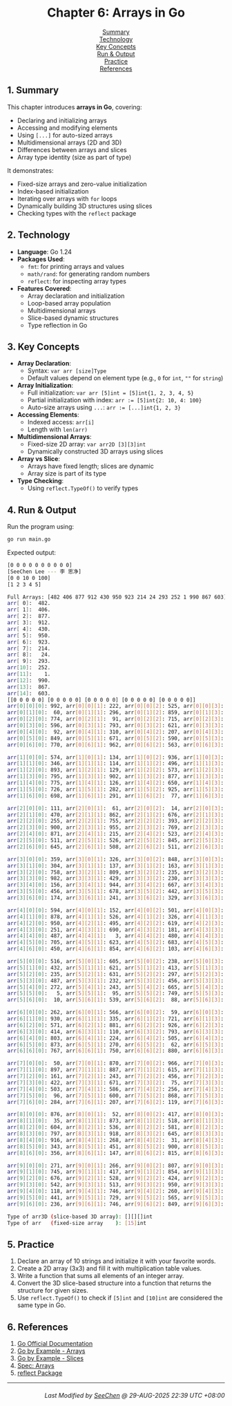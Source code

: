 <div align=center>

# Chapter 6: Arrays in Go

[Summary](#1-summary)</br>
[Technology](#2-technology)</br>
[Key Concepts](#3-key-concepts)</br>
[Run & Output](#4-run--output)</br>
[Practice](#5-practice)</br>
[References](#6-references)

</div>

## 1. Summary
This chapter introduces **arrays in Go**, covering:
- Declaring and initializing arrays
- Accessing and modifying elements
- Using `[...]` for auto-sized arrays
- Multidimensional arrays (2D and 3D)
- Differences between arrays and slices
- Array type identity (size as part of type)

It demonstrates:
- Fixed-size arrays and zero-value initialization
- Index-based initialization
- Iterating over arrays with `for` loops
- Dynamically building 3D structures using slices
- Checking types with the `reflect` package

## 2. Technology
- **Language**: Go 1.24
- **Packages Used**:
    - `fmt`: for printing arrays and values
    - `math/rand`: for generating random numbers
    - `reflect`: for inspecting array types
- **Features Covered**:
    - Array declaration and initialization
    - Loop-based array population
    - Multidimensional arrays
    - Slice-based dynamic structures
    - Type reflection in Go

## 3. Key Concepts
- **Array Declaration**:
    - Syntax: `var arr [size]Type`
    - Default values depend on element type (e.g., `0` for `int`, `""` for `string`)
- **Array Initialization**:
    - Full initialization: `var arr [5]int = [5]int{1, 2, 3, 4, 5}`
    - Partial initialization with index: `arr := [5]int{2: 10, 4: 100}`
    - Auto-size arrays using `...`: `arr := [...]int{1, 2, 3}`
- **Accessing Elements**:
    - Indexed access: `arr[i]`
    - Length with `len(arr)`
- **Multidimensional Arrays**:
    - Fixed-size 2D array: `var arr2D [3][3]int`
    - Dynamically constructed 3D arrays using slices
- **Array vs Slice**:
    - Arrays have fixed length; slices are dynamic
    - Array size is part of its type
- **Type Checking**:
    - Using `reflect.TypeOf()` to verify types

## 4. Run & Output
Run the program using:
```bash
go run main.go
```

Expected output:
```bash
[0 0 0 0 0 0 0 0 0 0]
[SeeChen Lee --- 李 思净]
[0 0 10 0 100]
[1 2 3 4 5]

Full Arrays: [482 406 877 912 430 950 923 214 24 293 252 1 990 867 603].
arr[ 0]:  482.
arr[ 1]:  406.
arr[ 2]:  877.
arr[ 3]:  912.
arr[ 4]:  430.
arr[ 5]:  950.
arr[ 6]:  923.
arr[ 7]:  214.
arr[ 8]:   24.
arr[ 9]:  293.
arr[10]:  252.
arr[11]:    1.
arr[12]:  990.
arr[13]:  867.
arr[14]:  603.
[[0 0 0 0 0] [0 0 0 0 0] [0 0 0 0 0] [0 0 0 0 0] [0 0 0 0 0]]
arr[0][0][0]: 992, arr[0][0][1]: 222, arr[0][0][2]: 525, arr[0][0][3]: 674, arr[0][0][4]: 358, arr[0][0][5]: 581,
arr[0][1][0]:  60, arr[0][1][1]: 296, arr[0][1][2]: 859, arr[0][1][3]: 388, arr[0][1][4]: 356, arr[0][1][5]: 636,
arr[0][2][0]: 774, arr[0][2][1]:  91, arr[0][2][2]: 715, arr[0][2][3]: 572, arr[0][2][4]: 669, arr[0][2][5]: 245,
arr[0][3][0]: 596, arr[0][3][1]: 793, arr[0][3][2]: 621, arr[0][3][3]: 861, arr[0][3][4]: 641, arr[0][3][5]: 281,
arr[0][4][0]:  92, arr[0][4][1]: 310, arr[0][4][2]: 207, arr[0][4][3]:  59, arr[0][4][4]: 567, arr[0][4][5]: 451,
arr[0][5][0]: 849, arr[0][5][1]: 671, arr[0][5][2]: 590, arr[0][5][3]: 286, arr[0][5][4]: 416, arr[0][5][5]: 449,
arr[0][6][0]: 770, arr[0][6][1]: 962, arr[0][6][2]: 563, arr[0][6][3]: 203, arr[0][6][4]: 231, arr[0][6][5]: 494,

arr[1][0][0]: 574, arr[1][0][1]: 134, arr[1][0][2]: 936, arr[1][0][3]: 647, arr[1][0][4]: 777, arr[1][0][5]: 247,
arr[1][1][0]: 346, arr[1][1][1]: 114, arr[1][1][2]: 496, arr[1][1][3]: 756, arr[1][1][4]: 353, arr[1][1][5]: 371,
arr[1][2][0]: 893, arr[1][2][1]: 129, arr[1][2][2]: 573, arr[1][2][3]: 367, arr[1][2][4]: 856, arr[1][2][5]: 553,
arr[1][3][0]: 795, arr[1][3][1]: 902, arr[1][3][2]: 877, arr[1][3][3]: 472, arr[1][3][4]: 322, arr[1][3][5]: 213,
arr[1][4][0]: 775, arr[1][4][1]: 126, arr[1][4][2]: 650, arr[1][4][3]: 229, arr[1][4][4]: 904, arr[1][4][5]:  34,
arr[1][5][0]: 726, arr[1][5][1]: 282, arr[1][5][2]: 925, arr[1][5][3]: 112, arr[1][5][4]: 620, arr[1][5][5]: 160,
arr[1][6][0]: 698, arr[1][6][1]: 291, arr[1][6][2]:  77, arr[1][6][3]: 580, arr[1][6][4]: 445, arr[1][6][5]: 267,

arr[2][0][0]: 111, arr[2][0][1]:  61, arr[2][0][2]:  14, arr[2][0][3]: 854, arr[2][0][4]: 107, arr[2][0][5]: 977,
arr[2][1][0]: 470, arr[2][1][1]: 862, arr[2][1][2]: 676, arr[2][1][3]: 618, arr[2][1][4]: 322, arr[2][1][5]: 882,
arr[2][2][0]: 255, arr[2][2][1]: 755, arr[2][2][2]: 393, arr[2][2][3]: 813, arr[2][2][4]:  69, arr[2][2][5]: 780,
arr[2][3][0]: 900, arr[2][3][1]: 955, arr[2][3][2]: 769, arr[2][3][3]: 451, arr[2][3][4]: 656, arr[2][3][5]: 403,
arr[2][4][0]: 871, arr[2][4][1]: 215, arr[2][4][2]: 523, arr[2][4][3]: 297, arr[2][4][4]: 756, arr[2][4][5]: 944,
arr[2][5][0]: 511, arr[2][5][1]: 526, arr[2][5][2]: 845, arr[2][5][3]: 744, arr[2][5][4]: 354, arr[2][5][5]: 892,
arr[2][6][0]: 645, arr[2][6][1]: 508, arr[2][6][2]: 511, arr[2][6][3]: 319, arr[2][6][4]: 841, arr[2][6][5]: 111,

arr[3][0][0]: 359, arr[3][0][1]: 326, arr[3][0][2]: 848, arr[3][0][3]: 257, arr[3][0][4]: 340, arr[3][0][5]: 155,
arr[3][1][0]: 304, arr[3][1][1]: 137, arr[3][1][2]: 163, arr[3][1][3]: 456, arr[3][1][4]: 839, arr[3][1][5]: 274,
arr[3][2][0]: 758, arr[3][2][1]: 809, arr[3][2][2]: 235, arr[3][2][3]: 300, arr[3][2][4]: 742, arr[3][2][5]: 263,
arr[3][3][0]: 982, arr[3][3][1]: 429, arr[3][3][2]: 230, arr[3][3][3]: 339, arr[3][3][4]: 278, arr[3][3][5]: 185,
arr[3][4][0]: 156, arr[3][4][1]: 944, arr[3][4][2]: 667, arr[3][4][3]: 645, arr[3][4][4]: 241, arr[3][4][5]: 908,
arr[3][5][0]: 456, arr[3][5][1]: 678, arr[3][5][2]: 442, arr[3][5][3]:  77, arr[3][5][4]:  76, arr[3][5][5]:  61,
arr[3][6][0]: 174, arr[3][6][1]: 241, arr[3][6][2]: 329, arr[3][6][3]: 140, arr[3][6][4]: 773, arr[3][6][5]: 509,

arr[4][0][0]: 594, arr[4][0][1]: 152, arr[4][0][2]: 501, arr[4][0][3]: 758, arr[4][0][4]: 888, arr[4][0][5]: 649,
arr[4][1][0]: 878, arr[4][1][1]: 526, arr[4][1][2]: 326, arr[4][1][3]: 427, arr[4][1][4]: 157, arr[4][1][5]: 890,
arr[4][2][0]: 950, arr[4][2][1]: 495, arr[4][2][2]: 619, arr[4][2][3]: 803, arr[4][2][4]: 590, arr[4][2][5]: 582,
arr[4][3][0]: 251, arr[4][3][1]: 690, arr[4][3][2]: 181, arr[4][3][3]: 289, arr[4][3][4]: 216, arr[4][3][5]: 834,
arr[4][4][0]: 487, arr[4][4][1]:   3, arr[4][4][2]: 480, arr[4][4][3]: 810, arr[4][4][4]: 973, arr[4][4][5]: 772,
arr[4][5][0]: 705, arr[4][5][1]: 623, arr[4][5][2]: 683, arr[4][5][3]: 703, arr[4][5][4]: 136, arr[4][5][5]: 817,
arr[4][6][0]: 450, arr[4][6][1]: 854, arr[4][6][2]: 103, arr[4][6][3]: 102, arr[4][6][4]: 677, arr[4][6][5]: 765,

arr[5][0][0]: 516, arr[5][0][1]: 605, arr[5][0][2]: 238, arr[5][0][3]: 927, arr[5][0][4]: 720, arr[5][0][5]: 656,
arr[5][1][0]: 432, arr[5][1][1]: 621, arr[5][1][2]: 413, arr[5][1][3]: 651, arr[5][1][4]:  73, arr[5][1][5]: 361,
arr[5][2][0]: 235, arr[5][2][1]: 631, arr[5][2][2]: 297, arr[5][2][3]:  33, arr[5][2][4]:  69, arr[5][2][5]: 541,
arr[5][3][0]: 487, arr[5][3][1]: 232, arr[5][3][2]: 456, arr[5][3][3]: 873, arr[5][3][4]:  22, arr[5][3][5]: 643,
arr[5][4][0]: 272, arr[5][4][1]: 243, arr[5][4][2]: 665, arr[5][4][3]: 190, arr[5][4][4]: 301, arr[5][4][5]: 633,
arr[5][5][0]:   5, arr[5][5][1]:  95, arr[5][5][2]: 749, arr[5][5][3]: 763, arr[5][5][4]: 732, arr[5][5][5]:  45,
arr[5][6][0]:  10, arr[5][6][1]: 539, arr[5][6][2]:  88, arr[5][6][3]: 543, arr[5][6][4]: 963, arr[5][6][5]: 153,

arr[6][0][0]: 262, arr[6][0][1]: 566, arr[6][0][2]:  59, arr[6][0][3]: 647, arr[6][0][4]: 630, arr[6][0][5]: 511,
arr[6][1][0]: 930, arr[6][1][1]: 335, arr[6][1][2]: 721, arr[6][1][3]: 278, arr[6][1][4]: 840, arr[6][1][5]: 685,
arr[6][2][0]: 571, arr[6][2][1]: 881, arr[6][2][2]: 926, arr[6][2][3]: 812, arr[6][2][4]: 889, arr[6][2][5]: 633,
arr[6][3][0]: 414, arr[6][3][1]: 110, arr[6][3][2]: 793, arr[6][3][3]:  25, arr[6][3][4]: 496, arr[6][3][5]: 900,
arr[6][4][0]: 803, arr[6][4][1]: 224, arr[6][4][2]: 505, arr[6][4][3]: 780, arr[6][4][4]: 109, arr[6][4][5]: 503,
arr[6][5][0]: 873, arr[6][5][1]: 270, arr[6][5][2]:  62, arr[6][5][3]: 130, arr[6][5][4]: 119, arr[6][5][5]: 350,
arr[6][6][0]: 767, arr[6][6][1]: 750, arr[6][6][2]: 880, arr[6][6][3]: 938, arr[6][6][4]: 819, arr[6][6][5]: 269,

arr[7][0][0]:  50, arr[7][0][1]: 870, arr[7][0][2]: 966, arr[7][0][3]: 701, arr[7][0][4]: 564, arr[7][0][5]:  19,
arr[7][1][0]: 897, arr[7][1][1]: 887, arr[7][1][2]: 615, arr[7][1][3]: 240, arr[7][1][4]: 959, arr[7][1][5]: 492,
arr[7][2][0]: 161, arr[7][2][1]: 243, arr[7][2][2]: 456, arr[7][2][3]:   8, arr[7][2][4]: 979, arr[7][2][5]: 497,
arr[7][3][0]: 422, arr[7][3][1]: 671, arr[7][3][2]:  75, arr[7][3][3]: 933, arr[7][3][4]: 147, arr[7][3][5]: 176,
arr[7][4][0]: 503, arr[7][4][1]: 586, arr[7][4][2]: 256, arr[7][4][3]: 246, arr[7][4][4]: 202, arr[7][4][5]: 456,
arr[7][5][0]:  96, arr[7][5][1]: 600, arr[7][5][2]: 868, arr[7][5][3]: 909, arr[7][5][4]: 956, arr[7][5][5]:  15,
arr[7][6][0]: 284, arr[7][6][1]: 207, arr[7][6][2]: 119, arr[7][6][3]: 369, arr[7][6][4]: 175, arr[7][6][5]: 783,

arr[8][0][0]: 876, arr[8][0][1]:  52, arr[8][0][2]: 417, arr[8][0][3]: 777, arr[8][0][4]: 638, arr[8][0][5]: 784,
arr[8][1][0]:  35, arr[8][1][1]: 873, arr[8][1][2]: 518, arr[8][1][3]: 918, arr[8][1][4]:  29, arr[8][1][5]: 203,
arr[8][2][0]: 604, arr[8][2][1]: 536, arr[8][2][2]: 581, arr[8][2][3]: 458, arr[8][2][4]: 323, arr[8][2][5]:  60,
arr[8][3][0]: 797, arr[8][3][1]: 918, arr[8][3][2]: 645, arr[8][3][3]: 700, arr[8][3][4]: 513, arr[8][3][5]: 780,
arr[8][4][0]: 916, arr[8][4][1]: 268, arr[8][4][2]:  31, arr[8][4][3]: 130, arr[8][4][4]: 153, arr[8][4][5]:  13,
arr[8][5][0]: 343, arr[8][5][1]: 451, arr[8][5][2]: 900, arr[8][5][3]: 621, arr[8][5][4]: 794, arr[8][5][5]: 698,
arr[8][6][0]: 356, arr[8][6][1]: 147, arr[8][6][2]: 815, arr[8][6][3]: 154, arr[8][6][4]: 359, arr[8][6][5]:   9,

arr[9][0][0]: 271, arr[9][0][1]: 266, arr[9][0][2]: 807, arr[9][0][3]:  71, arr[9][0][4]: 443, arr[9][0][5]: 174,
arr[9][1][0]: 745, arr[9][1][1]: 417, arr[9][1][2]: 854, arr[9][1][3]: 881, arr[9][1][4]: 852, arr[9][1][5]: 615,
arr[9][2][0]: 676, arr[9][2][1]: 528, arr[9][2][2]: 424, arr[9][2][3]:  57, arr[9][2][4]: 949, arr[9][2][5]: 651,
arr[9][3][0]: 542, arr[9][3][1]: 513, arr[9][3][2]: 950, arr[9][3][3]: 210, arr[9][3][4]: 603, arr[9][3][5]: 268,
arr[9][4][0]: 118, arr[9][4][1]: 746, arr[9][4][2]: 260, arr[9][4][3]: 422, arr[9][4][4]:  77, arr[9][4][5]: 705,
arr[9][5][0]: 441, arr[9][5][1]: 729, arr[9][5][2]: 565, arr[9][5][3]: 683, arr[9][5][4]: 332, arr[9][5][5]: 493,
arr[9][6][0]: 236, arr[9][6][1]: 746, arr[9][6][2]: 849, arr[9][6][3]: 239, arr[9][6][4]: 467, arr[9][6][5]: 241,

Type of arr3D (slice-based 3D array): [][][]int
Type of arr   (fixed-size array    ): [15]int
```

## 5. Practice
1. Declare an array of 10 strings and initialize it with your favorite words.
2. Create a 2D array (3x3) and fill it with multiplication table values.
3. Write a function that sums all elements of an integer array.
4. Convert the 3D slice-based structure into a function that returns the structure for given sizes.
5. Use `reflect.TypeOf()` to check if `[5]int` and `[10]int` are considered the same type in Go.

## 6. References
1. [Go Official Documentation](https://go.dev/doc/)
2. [Go by Example - Arrays](https://gobyexample.com/arrays)
3. [Go by Example - Slices](https://gobyexample.com/slices)
4. [Spec: Arrays](https://go.dev/ref/spec#Array_types)
5. [reflect Package](https://pkg.go.dev/reflect)

---
<div align="right">

###### *Last Modified by [SeeChen](https://github.com/SeeChen/) @ 29-AUG-2025 22:39 UTC +08:00*
</div>